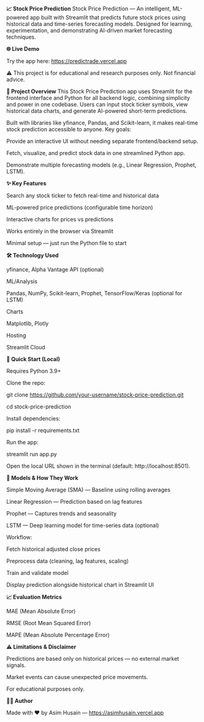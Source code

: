 **📈 Stock Price Prediction**
Stock Price Prediction — An intelligent, ML-powered app built with Streamlit that predicts future stock prices using historical data and time-series forecasting models. Designed for learning, experimentation, and demonstrating AI-driven market forecasting techniques.


**🌐 Live Demo**

Try the app here: https://predictrade.vercel.app

⚠️ This project is for educational and research purposes only. Not financial advice.


**🧠 Project Overview**
This Stock Price Prediction app uses Streamlit for the frontend interface and Python for all backend logic, combining simplicity and power in one codebase. Users can input stock ticker symbols, view historical data charts, and generate AI-powered short-term predictions. 

Built with libraries like yfinance, Pandas, and Scikit-learn, it makes real-time stock prediction accessible to anyone.
Key goals:

Provide an interactive UI without needing separate frontend/backend setup.

Fetch, visualize, and predict stock data in one streamlined Python app.

Demonstrate multiple forecasting models (e.g., Linear Regression, Prophet, LSTM).


**✨ Key Features**

Search any stock ticker to fetch real-time and historical data

ML-powered price predictions (configurable time horizon)

Interactive charts for prices vs predictions

Works entirely in the browser via Streamlit

Minimal setup — just run the Python file to start


**🛠 Technology Used**

yfinance, Alpha Vantage API (optional)

ML/Analysis

Pandas, NumPy, Scikit-learn, Prophet, TensorFlow/Keras (optional for LSTM)

Charts

Matplotlib, Plotly

Hosting

Streamlit Cloud 


**🚀 Quick Start (Local)**

Requires Python 3.9+

Clone the repo:

git clone https://github.com/your-username/stock-price-prediction.git

cd stock-price-prediction

Install dependencies:

pip install -r requirements.txt

Run the app:

streamlit run app.py

Open the local URL shown in the terminal (default: http://localhost:8501).


**🔬 Models & How They Work**

Simple Moving Average (SMA) — Baseline using rolling averages

Linear Regression — Prediction based on lag features

Prophet — Captures trends and seasonality

LSTM — Deep learning model for time-series data (optional)

Workflow:

Fetch historical adjusted close prices

Preprocess data (cleaning, lag features, scaling)

Train and validate model

Display prediction alongside historical chart in Streamlit UI


**📈 Evaluation Metrics**

MAE (Mean Absolute Error)

RMSE (Root Mean Squared Error)

MAPE (Mean Absolute Percentage Error)


**⚠️ Limitations & Disclaimer**

Predictions are based only on historical prices — no external market signals.

Market events can cause unexpected price movements.

For educational purposes only.


**👨‍💻 Author**

Made with ❤️ by Asim Husain — https://asimhusain.vercel.app
